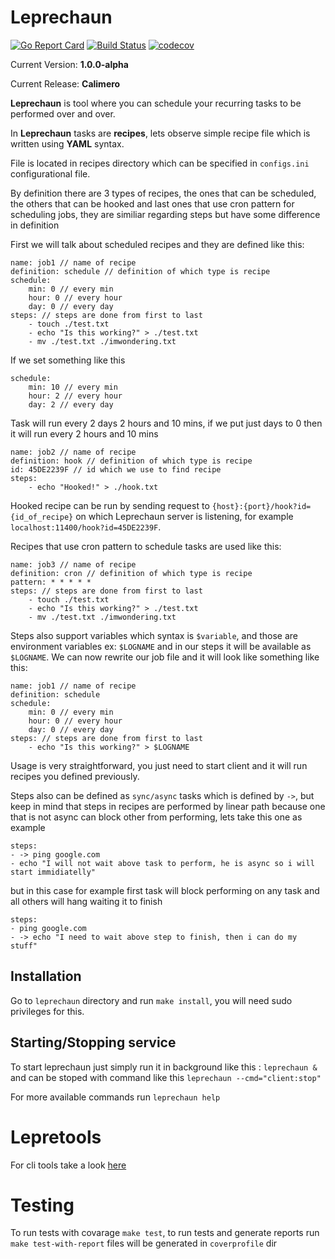 
  

# Leprechaun

  

[![Go Report Card](https://goreportcard.com/badge/github.com/Kilgaloon/Leprechaun)](https://goreportcard.com/report/github.com/Kilgaloon/Leprechaun) [![Build Status](https://travis-ci.com/kilgaloon/leprechaun.svg?branch=master)](https://travis-ci.com/kilgaloon/leprechaun) [![codecov](https://codecov.io/gh/Kilgaloon/Leprechaun/branch/master/graph/badge.svg)](https://codecov.io/gh/Kilgaloon/Leprechaun)

  

Current Version: **1.0.0-alpha**

Current Release: **Calimero**

  

**Leprechaun** is tool where you can schedule your recurring tasks to be performed over and over.

  

In **Leprechaun** tasks are **recipes**, lets observe simple recipe file which is written using **YAML** syntax.

  
File is located in recipes directory which can be specified in `configs.ini` configurational file.

By definition there are 3 types of recipes, the ones that can be scheduled, the others that can be hooked and last ones that use cron pattern for scheduling jobs, they are similiar regarding steps but have some difference in definition


First we will talk about scheduled recipes and they are defined like this:

	name: job1 // name of recipe
	definition: schedule // definition of which type is recipe
	schedule:
		min: 0 // every min
		hour: 0 // every hour
		day: 0 // every day
	steps: // steps are done from first to last
		- touch ./test.txt
		- echo "Is this working?" > ./test.txt
		- mv ./test.txt ./imwondering.txt

If we set something like this

	schedule:
		min: 10 // every min
		hour: 2 // every hour
		day: 2 // every day

  

Task will run every 2 days 2 hours and 10 mins, if we put just days to 0 then it will run every 2 hours and 10 mins

	name: job2 // name of recipe
	definition: hook // definition of which type is recipe
	id: 45DE2239F // id which we use to find recipe
	steps:
		- echo "Hooked!" > ./hook.txt

  

Hooked recipe can be run by sending request to `{host}:{port}/hook?id={id_of_recipe}` on which Leprechaun server is listening, for example `localhost:11400/hook?id=45DE2239F`.

Recipes that use cron pattern to schedule tasks are used like this:

	name: job3 // name of recipe
	definition: cron // definition of which type is recipe
	pattern: * * * * *
	steps: // steps are done from first to last
		- touch ./test.txt
		- echo "Is this working?" > ./test.txt
		- mv ./test.txt ./imwondering.txt


Steps also support variables which syntax is `$variable`, and those are environment variables ex: `$LOGNAME` and in our steps it will be available as `$LOGNAME`. We can now rewrite our job file and it will look like something like this:

  

	name: job1 // name of recipe
	definition: schedule
	schedule:
		min: 0 // every min
		hour: 0 // every hour
		day: 0 // every day
	steps: // steps are done from first to last
		- echo "Is this working?" > $LOGNAME

  
Usage is very straightforward, you just need to start client and it will run recipes you defined previously.

Steps also can be defined as `sync/async` tasks which is defined by `->`, but keep in mind that steps in recipes are performed by linear path because one that is not async can block other from performing, lets take this one as example

	steps:
	- -> ping google.com
	- echo "I will not wait above task to perform, he is async so i will start immidiatelly"

but in this case for example first task will block performing on any task and all others will hang waiting it to finish
  
	steps:
	- ping google.com
	- -> echo "I need to wait above step to finish, then i can do my stuff"

  
## Installation

Go to `leprechaun` directory and run `make install`, you will need sudo privileges for this.

## Starting/Stopping service

  
To start leprechaun just simply run it in background like this : `leprechaun &` and can be stoped with command like this `leprechaun --cmd="client:stop"`

For more available commands run `leprechaun help`

# Lepretools

For cli tools take a look [here](https://github.com/Kilgaloon/Leprechaun/blob/master/cmd/lepretools/README.md)

# Testing

To run tests with covarage `make test`, to run tests and generate reports run `make test-with-report` files will be generated in `coverprofile` dir
